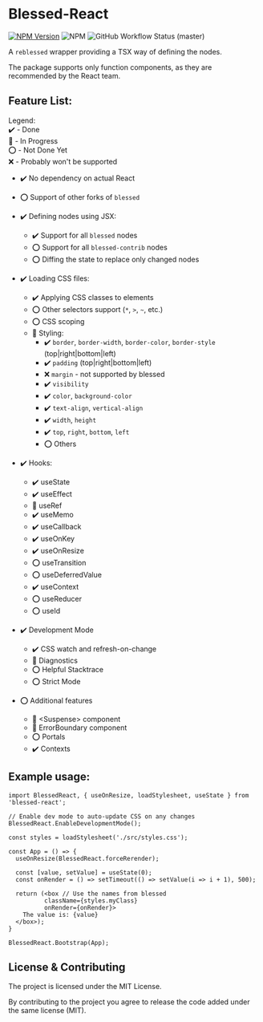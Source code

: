 # Blessed-React

[![NPM Version](https://badge.fury.io/js/blessed-react.svg)](https://badge.fury.io/js/blessed-react)
![NPM](https://img.shields.io/npm/l/blessed-react)
![GitHub Workflow Status (master)](https://img.shields.io/github/workflow/status/michalusio/blessed-react/CI/master)

A `reblessed` wrapper providing a TSX way of defining the nodes.

The package supports only function components, as they are recommended by the React team.

## Feature List:

Legend:  
:heavy_check_mark: - Done  
:hammer: - In Progress  
:o: - Not Done Yet  
:x: - Probably won't be supported

- :heavy_check_mark: No dependency on actual React
- :o: Support of other forks of `blessed`

- :heavy_check_mark: Defining nodes using JSX:
  - :heavy_check_mark: Support for all `blessed` nodes
  - :o: Support for all `blessed-contrib` nodes
  - :o: Diffing the state to replace only changed nodes

- :heavy_check_mark: Loading CSS files:
  - :heavy_check_mark: Applying CSS classes to elements
  - :o: Other selectors support (`*`, `>`, `~`, etc.)
  - :o: CSS scoping
  - :hammer: Styling:
    - :heavy_check_mark: `border`, `border-width`, `border-color`, `border-style` (top|right|bottom|left)
    - :heavy_check_mark: `padding` (top|right|bottom|left)
    - :x: `margin` - not supported by blessed
    - :heavy_check_mark: `visibility`
    - :heavy_check_mark: `color`, `background-color`
    - :heavy_check_mark: `text-align`, `vertical-align`
    - :heavy_check_mark: `width`, `height`
    - :heavy_check_mark: `top`, `right`, `bottom`, `left`
    - :o: Others

- :heavy_check_mark: Hooks:
  - :heavy_check_mark: useState
  - :heavy_check_mark: useEffect
  - :hammer: useRef
  - :heavy_check_mark: useMemo
  - :heavy_check_mark: useCallback
  - :heavy_check_mark: useOnKey
  - :heavy_check_mark: useOnResize
  - :o: useTransition
  - :o: useDeferredValue
  - :heavy_check_mark: useContext
  - :o: useReducer
  - :o: useId

- :heavy_check_mark: Development Mode
  - :heavy_check_mark: CSS watch and refresh-on-change
  - :hammer: Diagnostics
  - :o: Helpful Stacktrace
  - :o: Strict Mode

- :o: Additional features
  - :hammer: \<Suspense\> component
  - :hammer: ErrorBoundary component
  - :o: Portals
  - :heavy_check_mark: Contexts

## Example usage:

    import BlessedReact, { useOnResize, loadStylesheet, useState } from 'blessed-react';

    // Enable dev mode to auto-update CSS on any changes
    BlessedReact.EnableDevelopmentMode();

    const styles = loadStylesheet('./src/styles.css');

    const App = () => {
      useOnResize(BlessedReact.forceRerender);
  
      const [value, setValue] = useState(0);
      const onRender = () => setTimeout(() => setValue(i => i + 1), 500);

      return (<box // Use the names from blessed
              className={styles.myClass}
              onRender={onRender}>
        The value is: {value}
      </box>);
    }

    BlessedReact.Bootstrap(App);

## License & Contributing

The project is licensed under the MIT License.

By contributing to the project you agree to release the code added under the same license (MIT).